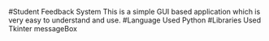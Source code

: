 #Student Feedback System
          This is a simple GUI based application which is very easy to understand and use.
#Language Used
          Python
#Libraries Used
          Tkinter
          messageBox
        
         
